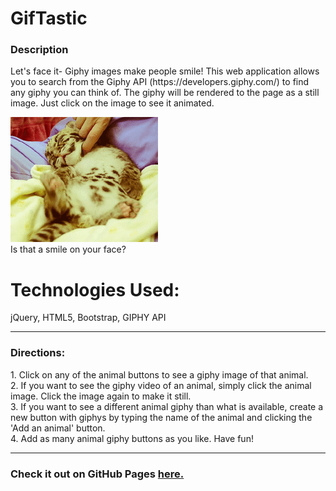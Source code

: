 # GifTastic
<h3>Description</h3>
Let's face it- Giphy images make people smile!  This web application allows you to search from the Giphy API (https://developers.giphy.com/) to find any giphy you can think of.  The giphy will be rendered to the page as a still image.  Just click on the image to see it animated.

![Screenshot](cuteTiger.gif)<br>
Is that a smile on your face?

<h1>Technologies Used:</h1>
<p>jQuery, HTML5, Bootstrap, GIPHY API</p>

<hr>



<h3>Directions:</h3>
1. Click on any of the animal buttons to see a giphy image of that animal.<br>
2. If you want to see the giphy video of an animal, simply click the animal image.  Click the image again to make it still. <br>
3. If you want to see a different animal giphy than what is available, create a new button with giphys by typing the name
of the animal and clicking the 'Add an animal' button.  <br>
4. Add as many animal giphy buttons as you like.  Have fun!<br>
<hr>
<h3>Check it out on GitHub Pages <a href="https://hmathies.github.io/GifTastic/">here.</a></h3>
